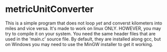 # metricUnitConverter
This is a simple program that does not loop *yet* and converst kilometers into miles and vice versa.
It's made to work on linux ONLY.
HOWEVER, you may try to compile it on your system. You need the same header files that are used in the 'main.c' source file. By default, they are installed along gcc, but on Windows you may need to use the MinGW installer to get it working.

